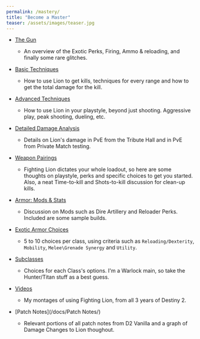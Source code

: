 ```yaml
---
permalink: /mastery/
title: "Become a Master"
teaser: /assets/images/teaser.jpg
---
```


- [The Gun](/docs/the_gun/)
  - An overview of the Exotic Perks, Firing, Ammo & reloading, and finally some rare glitches.
- [Basic Techniques](/docs/basic_techniques/)
  - How to use Lion to get kills, techniques for every range and how to get the total damage for the kill.

- [Advanced Techniques](/docs/adv_techniques/)
  - How to use Lion in your playstyle, beyond just shooting. Aggressive play, peak shooting, dueling, etc.

- [Detailed Damage Analysis](/docs/damage/)
  - Details on Lion's damage in PvE from the Tribute Hall and in PvE from Private Match testing.

- [Weapon Pairings](/docs/pairings/)
  - Fighting Lion dictates your whole loadout, so here are some thoughts on playstyle, perks and specific choices to get you started. Also, a neat Time-to-kill and Shots-to-kill discussion for clean-up kills.

- [Armor: Mods & Stats](/docs/armor/)
  - Discussion on Mods such as Dire Artillery and Reloader Perks. Included are some sample builds.

- [Exotic Armor Choices](/docs/exotics/)
  - 5 to 10 choices per class, using criteria such as `Reloading/Dexterity`, `Mobility`, `Melee\Grenade Synergy` and `Utility`.

- [Subclasses](/docs/subclasses/)
  - Choices for each Class's options. I'm a Warlock main, so take the Hunter/Titan stuff as a best guess.

- [Videos](/docs/videos/)
  - My montages of using Fighting Lion, from all 3 years of Destiny 2.

- [Patch Notes](/docs/Patch Notes/)
  - Relevant portions of all patch notes from D2 Vanilla and a graph of Damage Changes to Lion thoughout.
